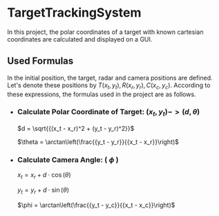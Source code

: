 # TargetTrackingSystem
In this project, the polar coordinates of a target with known cartesian coordinates are calculated and displayed on a GUI.

## Used Formulas
In the initial position, the target, radar and camera positions are defined. Let's denote these positions by $T(x_t,y_t), R(x_r,y_r), C(x_c,y_c)$. According to these expressions, the formulas used in the project are as follows.
- ### Calculate Polar Coordinate of Target: $(x_t,y_t) -> (d,\theta)$
  $d = \sqrt{{(x_t - x_r)^2 + (y_t - y_r)^2}}$
  
  $\theta = \arctan\left(\frac{{y_t - y_r}}{{x_t - x_r}}\right)$
  
- ### Calculate Camera Angle: ( $\phi$ )
  $x_t = x_r + d \cdot \cos(\theta)$
  
  $y_t = y_r + d \cdot \sin(\theta)$
  
  $\phi = \arctan\left(\frac{{y_t - y_c}}{{x_t - x_c}}\right)$

